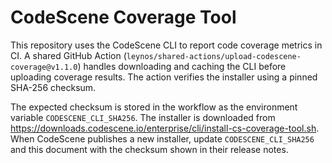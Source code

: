 # CodeScene Coverage Tool

This repository uses the CodeScene CLI to report code coverage metrics in CI.
A shared GitHub Action (`leynos/shared-actions/upload-codescene-coverage@v1.1.0`)
  handles downloading and caching the CLI before uploading coverage results. The
action verifies the installer using a pinned SHA-256 checksum.

The expected checksum is stored in the workflow as the environment variable
`CODESCENE_CLI_SHA256`. The installer is downloaded from
<https://downloads.codescene.io/enterprise/cli/install-cs-coverage-tool.sh>.
When CodeScene publishes a new installer, update `CODESCENE_CLI_SHA256` and this
document with the checksum shown in their release notes.
